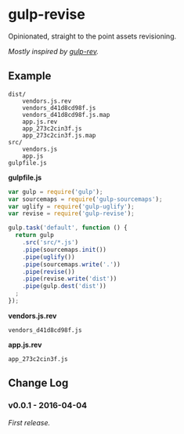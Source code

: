 # gulp-revise

Opinionated, straight to the point assets revisioning.

*Mostly inspired by [gulp-rev](https://github.com/sindresorhus/gulp-rev).*

## Example

```
dist/
    vendors.js.rev
    vendors_d41d8cd98f.js
    vendors_d41d8cd98f.js.map
    app.js.rev
    app_273c2cin3f.js
    app_273c2cin3f.js.map
src/
    vendors.js
    app.js
gulpfile.js
```

**gulpfile.js**

```javascript
var gulp = require('gulp');
var sourcemaps = require('gulp-sourcemaps');
var uglify = require('gulp-uglify');
var revise = require('gulp-revise');

gulp.task('default', function () {
  return gulp
    .src('src/*.js')
    .pipe(sourcemaps.init())
    .pipe(uglify())
    .pipe(sourcemaps.write('.'))
    .pipe(revise())
    .pipe(revise.write('dist'))
    .pipe(gulp.dest('dist'))
  ;
});
```

**vendors.js.rev**

```
vendors_d41d8cd98f.js
```

**app.js.rev**

```
app_273c2cin3f.js
```

## Change Log

### v0.0.1 - 2016-04-04

*First release.*
